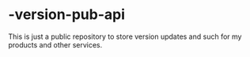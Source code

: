 # -version-pub-api
This is just a public repository to store version updates and such for my products and other services.
